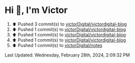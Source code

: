<h1>Hi 👋, I'm Victor </h1>

<!--RECENT_ACTIVITY:start-->
1. ⬆️ Pushed 3 commit(s) to [victorDigital/victordigital-blog](https://github.com/victorDigital/victordigital-blog)<br>
2. ⬆️ Pushed 1 commit(s) to [victorDigital/victordigital-blog](https://github.com/victorDigital/victordigital-blog)<br>
3. ⬆️ Pushed 1 commit(s) to [victorDigital/victordigital-blog](https://github.com/victorDigital/victordigital-blog)<br>
4. ⬆️ Pushed 1 commit(s) to [victorDigital/victordigital-blog](https://github.com/victorDigital/victordigital-blog)<br>
5. ⬆️ Pushed 1 commit(s) to [victorDigital/notes](https://github.com/victorDigital/notes)<br>
<!--RECENT_ACTIVITY:end-->

<!--RECENT_ACTIVITY:last_update-->
Last Updated: Wednesday, February 28th, 2024, 2:09:32 PM
<!--RECENT_ACTIVITY:last_update_end-->
